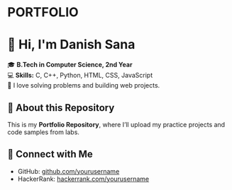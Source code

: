 # PORTFOLIO
# 👋 Hi, I'm Danish Sana

🎓 **B.Tech in Computer Science, 2nd Year**  
💻 **Skills:** C, C++, Python, HTML, CSS, JavaScript  
🚀 I love solving problems and building web projects.

## 📂 About this Repository
This is my **Portfolio Repository**, where I’ll upload my practice projects and code samples from labs.

## 🔗 Connect with Me
- GitHub: [github.com/yourusername](https://github.com/\Danishsana27)
- HackerRank: [hackerrank.com/yourusername](https://www.hackerrank.com/yourusername)
